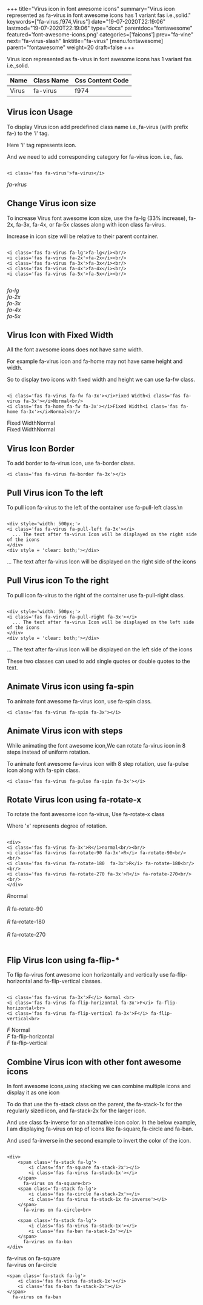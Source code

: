 +++
title="Virus icon in font awesome icons"
summary="Virus icon represented as fa-virus in font awesome icons has 1 variant fas i.e.,solid."
keywords=["fa-virus,f974,Virus"]
date="19-07-2020T22:19:06"
lastmod="19-07-2020T22:19:06"
type="docs"
parentdoc="fontawesome"
featured='font-awesome-icons.png'
categories=['faicons']
prev="fa-vine"
next="fa-virus-slash"
linktitle="fa-virus"
[menu.fontawesome]
parent="fontawesome"
weight=20
draft=false
+++


Virus icon represented as fa-virus in font awesome icons has 1 variant fas i.e.,solid.

<div class='table-responsive'><table class='table'><thead><tr><th>Name</th><th>Class Name</th><th>Css Content Code</th></tr></thead><tbody><tr><td>Virus</td><td>fa-virus</td><td>f974</td></tr></tbody></table></div>



## Virus icon Usage

To display Virus icon add predefined class name i.e.,fa-virus (with prefix fa-) to the 'i' tag.

Here 'i' tag represents icon.

And we need to add corresponding category for fa-virus icon. i.e., fas.


```

<i class='fas fa-virus'>fa-virus</i>
```

<i class='fas fa-virus'>fa-virus</i>




## Change Virus icon size
To increase Virus font awesome icon size, use the fa-lg (33% increase), fa-2x, fa-3x, fa-4x, or fa-5x classes along with icon class fa-virus.

Increase in icon size will be relative to their parent container. 

```

<i class='fas fa-virus fa-lg'>fa-lg</i><br/>
<i class='fas fa-virus fa-2x'>fa-2x</i><br/>
<i class='fas fa-virus fa-3x'>fa-3x</i><br/>
<i class='fas fa-virus fa-4x'>fa-4x</i><br/>
<i class='fas fa-virus fa-5x'>fa-5x</i><br/>
            
```

<i class='fas fa-virus fa-lg'>fa-lg</i><br/>
<i class='fas fa-virus fa-2x'>fa-2x</i><br/>
<i class='fas fa-virus fa-3x'>fa-3x</i><br/>
<i class='fas fa-virus fa-4x'>fa-4x</i><br/>
<i class='fas fa-virus fa-5x'>fa-5x</i><br/>
            



## Virus Icon with Fixed Width 

All the font awesome icons does not have same width.

For example fa-virus icon and fa-home may not have same height and width.

So to display two icons with fixed width and height we can use fa-fw class.


```

<i class='fas fa-virus fa-fw fa-3x'></i>Fixed Width<i class='fas fa-virus fa-3x'></i>Normal<br/>
<i class='fas fa-home fa-fw fa-3x'></i>Fixed Width<i class='fas fa-home fa-3x'></i>Normal<br/>
```

<i class='fas fa-virus fa-fw fa-3x'></i>Fixed Width<i class='fas fa-virus fa-3x'></i>Normal<br/>
<i class='fas fa-home fa-fw fa-3x'></i>Fixed Width<i class='fas fa-home fa-3x'></i>Normal<br/>



## Virus Icon Border 

To add border to fa-virus icon, use fa-border class.


```
<i class='fas fa-virus fa-border fa-3x'></i>

```
<i class='fas fa-virus fa-border fa-3x'></i>





## Pull Virus icon To the left

To pull icon fa-virus to the left of the container use fa-pull-left class.\n

```

<div style='width: 500px;'>
<i class='fas fa-virus fa-pull-left fa-3x'></i>
  ... The text after fa-virus Icon will be displayed on the right side of the icons
</div>
<div style = 'clear: both;'></div>
```

<div style='width: 500px;'>
<i class='fas fa-virus fa-pull-left fa-3x'></i>
  ... The text after fa-virus Icon will be displayed on the right side of the icons
</div>
<div style = 'clear: both;'></div>




## Pull Virus icon To the right
To pull icon fa-virus to the right of the container use fa-pull-right class.

```

<div style='width: 500px;'>
<i class='fas fa-virus fa-pull-right fa-3x'></i>
  ... The text after fa-virus Icon will be displayed on the left side of the icons
</div>
<div style = 'clear: both;'></div>
```

<div style='width: 500px;'>
<i class='fas fa-virus fa-pull-right fa-3x'></i>
  ... The text after fa-virus Icon will be displayed on the left side of the icons
</div>
<div style = 'clear: both;'></div>

These two classes can used to add single quotes or double quotes to the text.


## Animate Virus icon using fa-spin
To animate font awesome fa-virus icon, use fa-spin class.

```
<i class='fas fa-virus fa-spin fa-3x'></i>
```
<i class='fas fa-virus fa-spin fa-3x'></i>




## Animate Virus icon with steps
While animating the font awesome icon,We can rotate fa-virus icon in 8 steps instead of uniform rotation.

To animate font awesome fa-virus icon with 8 step rotation, use fa-pulse icon along with fa-spin class.


```
<i class='fas fa-virus fa-pulse fa-spin fa-3x'></i>

```
<i class='fas fa-virus fa-pulse fa-spin fa-3x'></i>





## Rotate Virus Icon using fa-rotate-x
To rotate the font awesome icon fa-virus, Use fa-rotate-x class

Where 'x' represents degree of rotation.


```

<div>
<i class='fas fa-virus fa-3x'>R</i>normal<br/><br/>
<i class='fas fa-virus fa-rotate-90 fa-3x'>R</i> fa-rotate-90<br/><br/> 
<i class='fas fa-virus fa-rotate-180  fa-3x'>R</i> fa-rotate-180<br/><br/> 
<i class='fas fa-virus fa-rotate-270 fa-3x'>R</i> fa-rotate-270<br/><br/>
</div>
```

<div>
<i class='fas fa-virus fa-3x'>R</i>normal<br/><br/>
<i class='fas fa-virus fa-rotate-90 fa-3x'>R</i> fa-rotate-90<br/><br/> 
<i class='fas fa-virus fa-rotate-180  fa-3x'>R</i> fa-rotate-180<br/><br/> 
<i class='fas fa-virus fa-rotate-270 fa-3x'>R</i> fa-rotate-270<br/><br/>
</div>




## Flip Virus Icon using fa-flip-*
To flip fa-virus font awesome icon horizontally and vertically use fa-flip-horizontal and fa-flip-vertical classes. 

```

<i class='fas fa-virus fa-3x'>F</i> Normal <br>
<i class='fas fa-virus fa-flip-horizontal fa-3x'>F</i> fa-flip-horizontal<br>
<i class='fas fa-virus fa-flip-vertical fa-3x'>F</i> fa-flip-vertical<br>
```

<i class='fas fa-virus fa-3x'>F</i> Normal <br>
<i class='fas fa-virus fa-flip-horizontal fa-3x'>F</i> fa-flip-horizontal<br>
<i class='fas fa-virus fa-flip-vertical fa-3x'>F</i> fa-flip-vertical<br>




## Combine Virus icon with other font awesome icons
In font awesome icons,using stacking we can combine multiple icons and display it as one icon 

To do that use the fa-stack class on the parent, the fa-stack-1x for the regularly sized icon, and fa-stack-2x for the larger icon.

And use class fa-inverse for an alternative icon color. 
In the below example, I am displaying fa-virus on top of icons like fa-square,fa-circle and fa-ban.

And used fa-inverse in the second example to invert the color of the icon.

```

<div>
    <span class='fa-stack fa-lg'>
        <i class='far fa-square fa-stack-2x'></i>
        <i class='fas fa-virus fa-stack-1x'></i>
    </span>
      fa-virus on fa-square<br>
    <span class='fa-stack fa-lg'>
        <i class='fas fa-circle fa-stack-2x'></i>
        <i class='fas fa-virus fa-stack-1x fa-inverse'></i>
    </span>
      fa-virus on fa-circle<br>

    <span class='fa-stack fa-lg'>
        <i class='fas fa-virus fa-stack-1x'></i>
        <i class='fas fa-ban fa-stack-2x'></i>
    </span>
      fa-virus on fa-ban
</div>
```

<div>
    <span class='fa-stack fa-lg'>
        <i class='far fa-square fa-stack-2x'></i>
        <i class='fas fa-virus fa-stack-1x'></i>
    </span>
      fa-virus on fa-square<br>
    <span class='fa-stack fa-lg'>
        <i class='fas fa-circle fa-stack-2x'></i>
        <i class='fas fa-virus fa-stack-1x fa-inverse'></i>
    </span>
      fa-virus on fa-circle<br>

    <span class='fa-stack fa-lg'>
        <i class='fas fa-virus fa-stack-1x'></i>
        <i class='fas fa-ban fa-stack-2x'></i>
    </span>
      fa-virus on fa-ban
</div>







